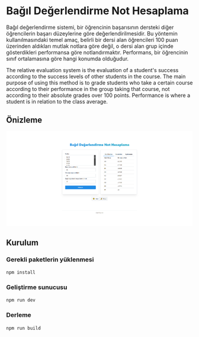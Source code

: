 # Bağıl Değerlendirme Not Hesaplama

Bağıl değerlendirme sistemi, bir öğrencinin başarısının dersteki diğer öğrencilerin başarı düzeylerine göre değerlendirilmesidir. Bu yöntemin kullanılmasındaki temel amaç, belirli bir dersi alan öğrencileri 100 puan üzerinden aldıkları mutlak notlara göre değil, o dersi alan grup içinde gösterdikleri performansa göre notlandırmaktır. Performans, bir öğrencinin sınıf ortalamasına göre hangi konumda olduğudur.

The relative evaluation system is the evaluation of a student's success according to the success levels of other students in the course. The main purpose of using this method is to grade students who take a certain course according to their performance in the group taking that course, not according to their absolute grades over 100 points. Performance is where a student is in relation to the class average.

## Önizleme

![Preview](preview.png 'Preview')

## Kurulum

### Gerekli paketlerin yüklenmesi

```
npm install
```

### Geliştirme sunucusu

```
npm run dev
```

### Derleme

```
npm run build
```
